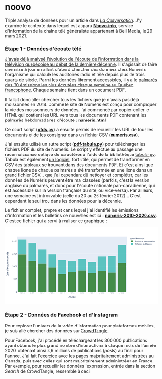 # noovo

Triple analyse de données pour un article dans [*La Conversation*](). J'y examine le contexte dans lequel est apparu [**Noovo.info**](), service d'information de la chaîne télé généraliste appartenant à Bell Media, le 29 mars 2021.

### Étape 1 - Données d'écoute télé

[J'avais déjà analysé l'évolution de l'écoute de l'information dans la télévision québécoise au début de la dernière décennie](http://jhroy.ca/2014/09/cotes-ecoute-info-pire/). Il s'agissait de faire une mise à jour en allant d'abord chercher des données chez Numeris, l'organisme qui calcule les auditoires radio et télé depuis plus de trois quarts de siècle. Parmi les données librement accessibles, il y a le [palmarès des 30 émissions les plus écoutées chaque semaine au Québec francophone](https://fr.numeris.ca/media-and-events/tv-weekly-top-30). Chaque semaine tient dans un document PDF.

Il fallait donc aller chercher tous les fichiers que je n'avais pas déjà moissonnés en 2014. Comme le site de Numeris est conçu pour compliquer la vie des moissonneurs de données, j'ai commencé par copier-coller le HTML qui contient les URL vers tous les documents PDF contenant les palmarès hebdomadaires d'écoute&nbsp;: [**numeris.html**](numeris.html)

Ce court script ([**pfds.py**](pfds.py)) a ensuite permis de recueillir les URL de tous les documents et de les consigner dans un fichier CSV ([**numeris.csv**](numeris.csv)).

J'ai ensuite utilisé un autre script ([**pdf-tabula.py**](pdf-tabula.py)) pour télécharger les fichiers PDF du site de Numeris. Le script y effectue au passage une reconnaissance optique de caractères à l'aide de la bibliothèque [tabula-py](https://pypi.org/project/tabula-py/). Tabula est également [un logiciel](https://tabula.technology/), fort utile, qui permet de transformer en CSV des tableaux se trouvant dans des documents PDF. Et c'est ainsi que chaque ligne de chaque palmarès a été transformée en une ligne dans un grand fichier CSV... que j'ai cependant dû nettoyer et compléter, car les données de Numéris peuvent être mal classées (parfois, c'est la version anglaise du palmarès, et donc pour l'écoute nationale pan-canadienne, qui est accessible sur la version française du site, ou vice-versa). Par ailleurs, une semaine est introuvable (celle du 20 au 26 février 2012)... C'est cependant le seul trou dans les données pour la décennie.

Le fichier complet, propre et dans lequel j'ai identifié les émissions d'information et les bulletins de nouvelles est ici&nbsp;: [**numeris-2010-2020.csv**](numeris-2010-2020.csv). C'est ce fichier qui a servi à réaliser ce graphique&nbsp;:

![](figure1.png)

### Étape 2 - Données de Facebook et d'Instagram

Pour explorer l'univers de la vidéo d'information pour plateformes mobiles, je suis allé chercher des données sur [CrowdTangle](https://www.crowdtangle.com/).

Pour Facebook, j'ai procédé en téléchargeant les 300&nbsp;000 publications ayant obtenu le plus grand nombre d'interactions à chaque mois de l'année 2020, obtenant ainsi 3,6 millions de publications (*posts*) au final pour l'année. J'ai fait l'exercice avec les pages majoritairement administrées au Canada, puis avec celles qui sont majoritairement administrées en France. Par exemple, pour recueilir les données 'expression, entrée dans la section *Search* de CrowdTangle, ressemble à ceci
